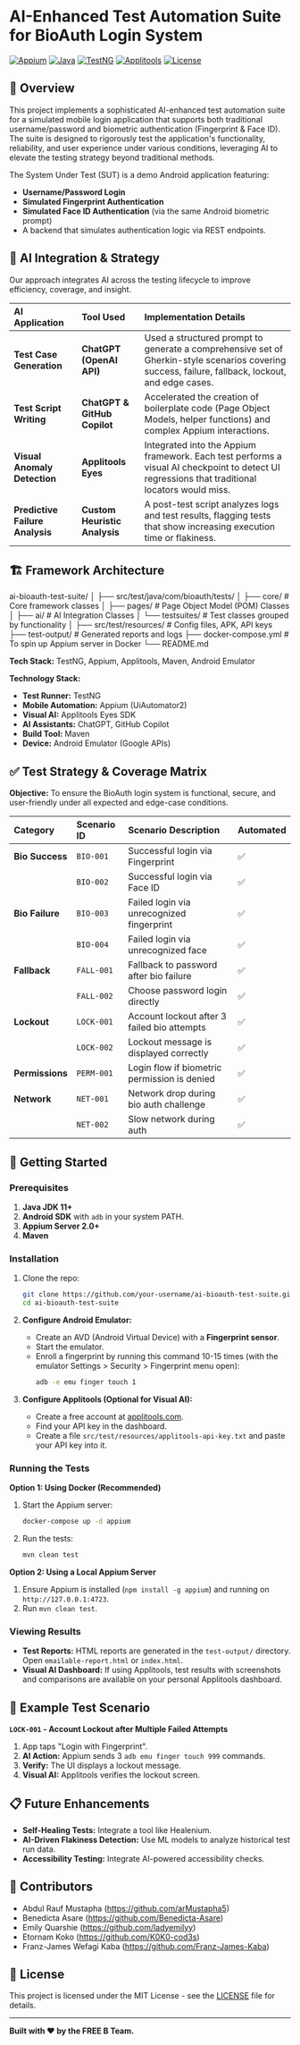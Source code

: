 # AI-Enhanced Test Automation Suite for BioAuth Login System

[![Appium](https://img.shields.io/badge/Appium-2.0-%2343B02A?logo=appium)](https://appium.io/)
[![Java](https://img.shields.io/badge/Java-11-%23ED8B00?logo=openjdk)](https://openjdk.org/)
[![TestNG](https://img.shields.io/badge/TestNG-Framework-%23FF6A33)](https://testng.org/)
[![Applitools](https://img.shields.io/badge/Applitools-Eyes-%2325D7FD?logo=applitools)](https://applitools.com/)
[![License](https://img.shields.io/badge/License-MIT-green.svg)](LICENSE)

## 📖 Overview

This project implements a sophisticated AI-enhanced test automation suite for a simulated mobile login application that supports both traditional username/password and biometric authentication (Fingerprint & Face ID). The suite is designed to rigorously test the application's functionality, reliability, and user experience under various conditions, leveraging AI to elevate the testing strategy beyond traditional methods.

The System Under Test (SUT) is a demo Android application featuring:
*   **Username/Password Login**
*   **Simulated Fingerprint Authentication**
*   **Simulated Face ID Authentication** (via the same Android biometric prompt)
*   A backend that simulates authentication logic via REST endpoints.

## 🧠 AI Integration & Strategy

Our approach integrates AI across the testing lifecycle to improve efficiency, coverage, and insight.

| AI Application | Tool Used | Implementation Details |
| :--- | :--- | :--- |
| **Test Case Generation** | **ChatGPT (OpenAI API)** | Used a structured prompt to generate a comprehensive set of Gherkin-style scenarios covering success, failure, fallback, lockout, and edge cases. |
| **Test Script Writing** | **ChatGPT & GitHub Copilot** | Accelerated the creation of boilerplate code (Page Object Models, helper functions) and complex Appium interactions. |
| **Visual Anomaly Detection** | **Applitools Eyes** | Integrated into the Appium framework. Each test performs a visual AI checkpoint to detect UI regressions that traditional locators would miss. |
| **Predictive Failure Analysis** | **Custom Heuristic Analysis** | A post-test script analyzes logs and test results, flagging tests that show increasing execution time or flakiness. |

## 🏗️ Framework Architecture
ai-bioauth-test-suite/
│
├── src/test/java/com/bioauth/tests/
│ ├── core/ # Core framework classes
│ ├── pages/ # Page Object Model (POM) Classes
│ ├── ai/ # AI Integration Classes
│ └── testsuites/ # Test classes grouped by functionality
│
├── src/test/resources/ # Config files, APK, API keys
├── test-output/ # Generated reports and logs
├── docker-compose.yml # To spin up Appium server in Docker
└── README.md

**Tech Stack:** TestNG, Appium, Applitools, Maven, Android Emulator

**Technology Stack:**
*   **Test Runner:** TestNG
*   **Mobile Automation:** Appium (UiAutomator2)
*   **Visual AI:** Applitools Eyes SDK
*   **AI Assistants:** ChatGPT, GitHub Copilot
*   **Build Tool:** Maven
*   **Device:** Android Emulator (Google APIs)

## ✅ Test Strategy & Coverage Matrix

**Objective:** To ensure the BioAuth login system is functional, secure, and user-friendly under all expected and edge-case conditions.

| Category | Scenario ID | Scenario Description | Automated |
| :--- | :--- | :--- | :--- |
| **Bio Success** | `BIO-001` | Successful login via Fingerprint | ✅ |
| | `BIO-002` | Successful login via Face ID | ✅ |
| **Bio Failure** | `BIO-003` | Failed login via unrecognized fingerprint | ✅ |
| | `BIO-004` | Failed login via unrecognized face | ✅ |
| **Fallback** | `FALL-001` | Fallback to password after bio failure | ✅ |
| | `FALL-002` | Choose password login directly | ✅ |
| **Lockout** | `LOCK-001` | Account lockout after 3 failed bio attempts | ✅ |
| | `LOCK-002` | Lockout message is displayed correctly | ✅ |
| **Permissions** | `PERM-001` | Login flow if biometric permission is denied | ✅ |
| **Network** | `NET-001` | Network drop during bio auth challenge | ✅ |
| | `NET-002` | Slow network during auth | ✅ |

## 🚀 Getting Started

### Prerequisites

1.  **Java JDK 11+**
2.  **Android SDK** with `adb` in your system PATH.
3.  **Appium Server 2.0+**
4.  **Maven**

### Installation

1.  Clone the repo:
    ```bash
    git clone https://github.com/your-username/ai-bioauth-test-suite.git
    cd ai-bioauth-test-suite
    ```

2.  **Configure Android Emulator:**
    *   Create an AVD (Android Virtual Device) with a **Fingerprint sensor**.
    *   Start the emulator.
    *   Enroll a fingerprint by running this command 10-15 times (with the emulator Settings > Security > Fingerprint menu open):
        ```bash
        adb -e emu finger touch 1
        ```

3.  **Configure Applitools (Optional for Visual AI):**
    *   Create a free account at [applitools.com](https://applitools.com/).
    *   Find your API key in the dashboard.
    *   Create a file `src/test/resources/applitools-api-key.txt` and paste your API key into it.

### Running the Tests

**Option 1: Using Docker (Recommended)**
1.  Start the Appium server:
    ```bash
    docker-compose up -d appium
    ```
2.  Run the tests:
    ```bash
    mvn clean test
    ```

**Option 2: Using a Local Appium Server**
1.  Ensure Appium is installed (`npm install -g appium`) and running on `http://127.0.0.1:4723`.
2.  Run `mvn clean test`.

### Viewing Results
*   **Test Reports:** HTML reports are generated in the `test-output/` directory. Open `emailable-report.html` or `index.html`.
*   **Visual AI Dashboard:** If using Applitools, test results with screenshots and comparisons are available on your personal Applitools dashboard.

## 🧪 Example Test Scenario

**`LOCK-001` - Account Lockout after Multiple Failed Attempts**
1.  App taps "Login with Fingerprint".
2.  **AI Action:** Appium sends 3 `adb emu finger touch 999` commands.
3.  **Verify:** The UI displays a lockout message.
4.  **Visual AI:** Applitools verifies the lockout screen.

## 📋 Future Enhancements

*   **Self-Healing Tests:** Integrate a tool like Healenium.
*   **AI-Driven Flakiness Detection:** Use ML models to analyze historical test run data.
*   **Accessibility Testing:** Integrate AI-powered accessibility checks.

## 👥 Contributors
- Abdul Rauf Mustapha (https://github.com/arMustapha5)
- Benedicta Asare (https://github.com/Benedicta-Asare)
- Emily Quarshie (https://github.com/ladyemilyy)
- Etornam Koko (https://github.com/K0K0-cod3s)
- Franz-James Wefagi Kaba (https://github.com/Franz-James-Kaba)


## 📄 License

This project is licensed under the MIT License - see the [LICENSE](LICENSE) file for details.

---

**Built with ❤️ by the FREE B Team.**
